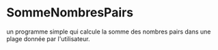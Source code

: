 # SommeNombresPairs

un programme simple qui calcule la somme des nombres pairs dans une plage donnée par l'utilisateur.
